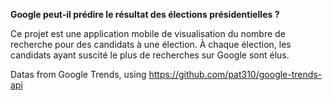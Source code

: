 **Google peut-il prédire le résultat des élections présidentielles ?**

Ce projet est une application mobile de visualisation du nombre de recherche pour des candidats à une élection.
À chaque élection, les candidats ayant suscité le plus de recherches sur Google sont élus.

Datas from Google Trends, using https://github.com/pat310/google-trends-api
